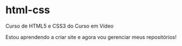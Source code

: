 # html-css
 Curso de HTML5 e CSS3 do Curso em Vídeo 


 Estou aprendendo a criar site e agora vou gerenciar meus repositórios!
